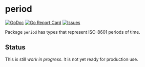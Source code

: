 # period

[![GoDoc](https://img.shields.io/badge/api-Godoc-blue.svg)](https://pkg.go.dev/github.com/rickb777/period)
[![Go Report Card](https://goreportcard.com/badge/github.com/rickb777/period)](https://goreportcard.com/report/github.com/rickb777/period)
[![Issues](https://img.shields.io/github/issues/rickb777/period.svg)](https://github.com/rickb777/period/issues)

Package `period` has types that represent ISO-8601 periods of time.

## Status

This is still _work in progress_. It is not yet ready for production use.
